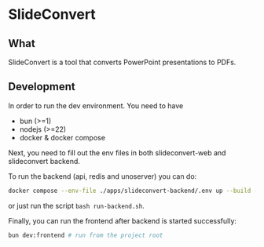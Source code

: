 # SlideConvert

## What

SlideConvert is a tool that converts PowerPoint presentations to PDFs.

## Development

In order to run the dev environment. You need to have

- bun (>=1)
- nodejs (>=22)
- docker & docker compose

Next, you need to fill out the env files in both slideconvert-web and slideconvert backend.

To run the backend (api, redis and unoserver) you can do:

```bash
docker compose --env-file ./apps/slideconvert-backend/.env up --build -d
```

or just run the script `bash run-backend.sh`.

Finally, you can run the frontend after backend is started successfully:

```bash
bun dev:frontend # run from the project root
```